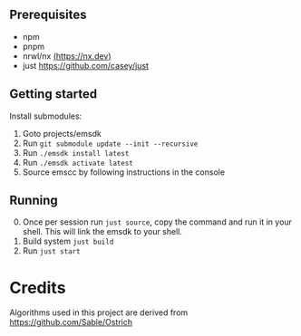 ## Prerequisites

- npm
- pnpm
- nrwl/nx [(https://nx.dev)](https://nx.dev)
- just https://github.com/casey/just

## Getting started

Install submodules:

1. Goto projects/emsdk
2. Run `git submodule update --init --recursive`
3. Run `./emsdk install latest`
4. Run `./emsdk activate latest`
5. Source emscc by following instructions in the console

## Running

0. Once per session run `just source`, copy the command and run it in your shell. This will link the emsdk to your shell.
1. Build system `just build`
2. Run `just start`

# Credits

Algorithms used in this project are derived from https://github.com/Sable/Ostrich
